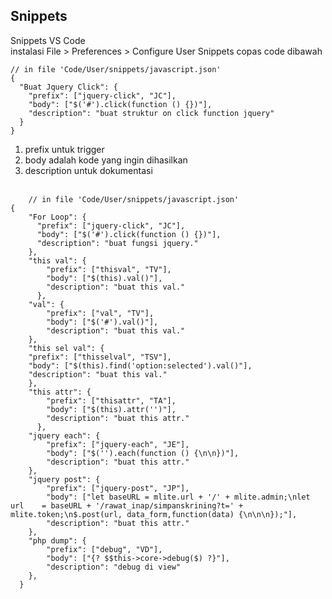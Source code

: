 ## Snippets

Snippets VS Code <br>
instalasi File > Preferences > Configure User Snippets
copas code dibawah

    // in file 'Code/User/snippets/javascript.json'
    {
      "Buat Jquery Click": {
        "prefix": ["jquery-click", "JC"],
        "body": ["$('#').click(function () {})"],
        "description": "buat struktur on click function jquery"
      }
    }

1. prefix untuk trigger
2. body adalah kode yang ingin dihasilkan
3. description untuk dokumentasi
<br><br>

```
    // in file 'Code/User/snippets/javascript.json'
{
	"For Loop": {
	  "prefix": ["jquery-click", "JC"],
	  "body": ["$('#').click(function () {})"],
	  "description": "buat fungsi jquery."
	},
	"this val": {
		"prefix": ["thisval", "TV"],
		"body": ["$(this).val()"],
		"description": "buat this val."
	  },
	"val": {
		"prefix": ["val", "TV"],
		"body": ["$('#').val()"],
		"description": "buat this val."
	},
	"this sel val": {
	"prefix": ["thisselval", "TSV"],
	"body": ["$(this).find('option:selected').val()"],
	"description": "buat this val."
	},
	"this attr": {
		"prefix": ["thisattr", "TA"],
		"body": ["$(this).attr('')"],
		"description": "buat this attr."
	  },
	"jquery each": {
		"prefix": ["jquery-each", "JE"],
		"body": ["$('').each(function () {\n\n})"],
		"description": "buat this attr."
	},
	"jquery post": {
		"prefix": ["jquery-post", "JP"],
		"body": ["let baseURL = mlite.url + '/' + mlite.admin;\nlet url    = baseURL + '/rawat_inap/simpanskrining?t=' + mlite.token;\n$.post(url, data_form,function(data) {\n\n\n});"],
		"description": "buat this attr."
	},
	"php dump": {
		"prefix": ["debug", "VD"],
		"body": ["{? $$this->core->debug($) ?}"],
		"description": "debug di view"
	},
  }
```
